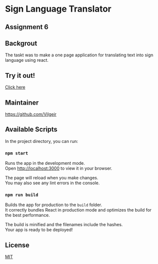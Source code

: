 # Sign Language Translator

## Assignment 6

## Backgrout

The taskt was to make a one page application for translating text into sign language using react.

## Try it out!
[Click here](https://gentle-escarpment-25362.herokuapp.com/)

## Maintainer
https://github.com/Vilgeir

## Available Scripts

In the project directory, you can run:

### `npm start`

Runs the app in the development mode.\
Open [http://localhost:3000](http://localhost:3000) to view it in your browser.

The page will reload when you make changes.\
You may also see any lint errors in the console.

### `npm run build`

Builds the app for production to the `build` folder.\
It correctly bundles React in production mode and optimizes the build for the best performance.

The build is minified and the filenames include the hashes.\
Your app is ready to be deployed!

## License
[MIT](https://choosealicense.com/licenses/mit/)

